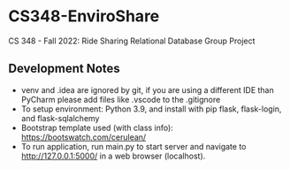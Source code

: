 # CS348-EnviroShare

CS 348 - Fall 2022: Ride Sharing Relational Database Group Project

## Development Notes

- venv and .idea are ignored by git, if you are using a different IDE than PyCharm please add files like .vscode to the
  .gitignore
- To setup environment: Python 3.9, and install with pip flask, flask-login, and flask-sqlalchemy
- Bootstrap template used (with class info): https://bootswatch.com/cerulean/
- To run application, run main.py to start server and navigate to http://127.0.0.1:5000/ in a web browser (localhost).
